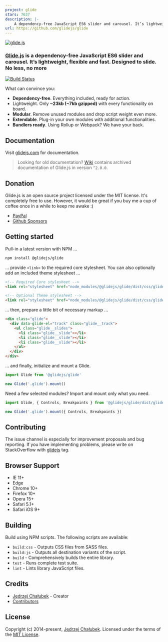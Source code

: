 ```yaml
---
project: glide
stars: 7637
description: |-
    A dependency-free JavaScript ES6 slider and carousel. It’s lightweight, flexible and fast. Designed to slide. No less, no more
url: https://github.com/glidejs/glide
---
```


[![glide.js](https://glidejs.com/images/glidejs-logotype-dark.png)](https://glidejs.com)

### [Glide.js](https://glidejs.com) is a dependency-free JavaScript ES6 slider and carousel. It’s lightweight, flexible and fast. Designed to slide. No less, no more

[![Build Status](https://api.travis-ci.org/glidejs/glide.svg?branch=master)](https://travis-ci.org/glidejs/glide)

What can convince you:
- **Dependency-free**. Everything included, ready for action.
- Lightweight. Only **~23kb (~7kb gzipped)** with every functionality on board.
- **Modular**. Remove unused modules and drop script weight even more.
- **Extendable**. Plug-in your own modules with additional functionalities.
- **Bundlers ready**. Using Rollup or Webpack? We have your back.

## Documentation

Visit [glidejs.com](https://glidejs.com/docs) for documentation.

> Looking for old documentation? [Wiki](https://github.com/glidejs/glide/wiki) contains archived documentation of Glide.js in version `^2.0.0`.

## Donation

Glide.js is an open source project licensed under the MIT license. It's completely free to use. However, it would be great if you buy me a cup of coffee once in a while to keep me awake :)

- [PayPal](https://www.paypal.me/jedrzejchalubek)
- [Github Sponsors](https://github.com/sponsors/jedrzejchalubek)

## Getting started

Pull-in a latest version with NPM ...

```bash
npm install @glidejs/glide
```

... provide `<link>` to the required core stylesheet. You can also optionally add an included theme stylesheet ...

```html
<!-- Required Core stylesheet -->
<link rel="stylesheet" href="node_modules/@glidejs/glide/dist/css/glide.core.min.css">

<!-- Optional Theme stylesheet -->
<link rel="stylesheet" href="node_modules/@glidejs/glide/dist/css/glide.theme.min.css">
```

... then, prepare a little bit of necessary markup ...

```html
<div class="glide">
  <div data-glide-el="track" class="glide__track">
    <ul class="glide__slides">
      <li class="glide__slide"></li>
      <li class="glide__slide"></li>
      <li class="glide__slide"></li>
    </ul>
  </div>
</div>
```

... and finally, initialize and mount a Glide.

```js
import Glide from '@glidejs/glide'

new Glide('.glide').mount()
```

Need a few selected modules? Import and mount only what you need.

```js
import Glide, { Controls, Breakpoints } from '@glidejs/glide/dist/glide.modular.esm'

new Glide('.glide').mount({ Controls, Breakpoints })
```

## Contributing

The issue channel is especially for improvement proposals and bug reporting. If you have implementing problems, please write on StackOverflow with [glidejs](https://stackoverflow.com/questions/tagged/glidejs) tag.

## Browser Support

 - IE 11+
 - Edge
 - Chrome 10+
 - Firefox 10+
 - Opera 15+
 - Safari 5.1+
 - Safari iOS 9+

## Building

Build using NPM scripts. The following scripts are available:
- `build:css` - Outputs CSS files from SASS files.
- `build:js` - Outputs all destination variants of the script.
- `build` - Comprehensively builds the entire library.
- `test` - Runs complete test suite.
- `lint` - Lints library JavaScript files.

## Credits

- [Jędrzej Chałubek](https://github.com/jedrzejchalubek) - Creator
- [Contributors](../../contributors)

## License

Copyright (c) 2014-present, [Jędrzej Chałubek](https://jedrzejchalubek.com). Licensed under the terms of the [MIT License](https://opensource.org/licenses/MIT).

